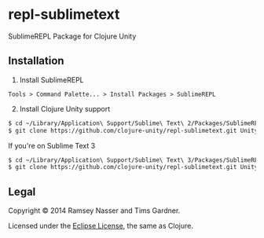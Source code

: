 repl-sublimetext
================

SublimeREPL Package for Clojure Unity


Installation
------------

1. Install SublimeREPL

```
Tools > Command Palette... > Install Packages > SublimeREPL
```

2. Install Clojure Unity support

```bash
$ cd ~/Library/Application\ Support/Sublime\ Text\ 2/Packages/SublimeREPL/config/Clojure/
$ git clone https://github.com/clojure-unity/repl-sublimetext.git Unity
```

If you're on Sublime Text 3

```bash
$ cd ~/Library/Application\ Support/Sublime\ Text\ 3/Packages/SublimeREPL/config/Clojure/
$ git clone https://github.com/clojure-unity/repl-sublimetext.git Unity
```

Legal
-----
Copyright © 2014 Ramsey Nasser and Tims Gardner.

Licensed under the [Eclipse License](https://www.eclipse.org/legal/epl-v10.html), the same as Clojure.